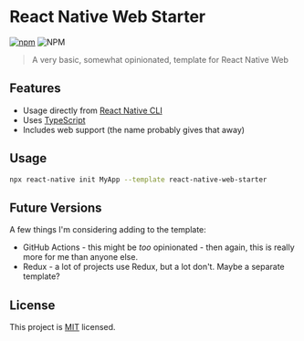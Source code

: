 <!-- @format -->

# React Native Web Starter

[![npm](https://img.shields.io/npm/v/react-native-web-starter)](https://www.npmjs.com/react-native-web-starter)
![NPM](https://img.shields.io/npm/l/react-native-web-starter)

> A very basic, somewhat opinionated, template for React Native Web

## Features

- Usage directly from [React Native CLI](https://github.com/react-native-community/cli)
- Uses [TypeScript](https://www.typescriptlang.org/)
- Includes web support (the name probably gives that away)

## Usage

```sh
npx react-native init MyApp --template react-native-web-starter
```

## Future Versions

A few things I'm considering adding to the template:

- GitHub Actions - this might be _too_ opinionated - then again, this is really more for me than anyone else.
- Redux - a lot of projects use Redux, but a lot don't. Maybe a separate template?

## License

This project is [MIT](LICENSE) licensed.

